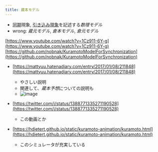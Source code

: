 ```yaml
---
title: 蔵本モデル
---
```


* [同期](%E5%90%8C%E6%9C%9F.md)現象, [引き込み現象](%E5%BC%95%E3%81%8D%E8%BE%BC%E3%81%BF%E7%8F%BE%E8%B1%A1.md)を記述する*数理モデル*
* wrong: *蔵元モデル*, *倉本モデル*, *倉元モデル*

[https://www.youtube.com/watch?v=1Cz911-6Y-g](https://www.youtube.com/watch?v=1Cz911-6Y-g)
[https://github.com/nobnak/KuramotoModelForSynchronization](https://github.com/nobnak/KuramotoModelForSynchronization)

* [https://mattyuu.hatenadiary.com/entry/2017/01/08/211848](https://mattyuu.hatenadiary.com/entry/2017/01/08/211848)
  
  * やさしい説明
  * 関連して、*蔵本予想*についての説明も
  * ![image](https://gyazo.com/f26704149f8c4dc06215c6c508d0da2d/thumb/1000)
* [https://twitter.com/i/status/1388771335271190528](https://twitter.com/i/status/1388771335271190528)
  
  * この動画とか
* [https://hdietert.github.io/static/kuramoto-animation/kuramoto.html](https://hdietert.github.io/static/kuramoto-animation/kuramoto.html)
  
  * このシミュレータが充実している
